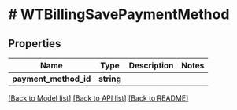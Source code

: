 # # WTBillingSavePaymentMethod

## Properties

Name | Type | Description | Notes
------------ | ------------- | ------------- | -------------
**payment_method_id** | **string** |  |

[[Back to Model list]](../../README.md#models) [[Back to API list]](../../README.md#endpoints) [[Back to README]](../../README.md)

